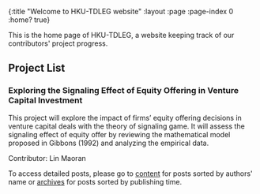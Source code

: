 {:title "Welcome to HKU-TDLEG website"
 :layout :page
 :page-index 0
 :home? true}

 This is the home page of HKU-TDLEG, a website keeping track of our contributors' project progress.

 ## Project List

 ### Exploring the Signaling Effect of Equity Offering in Venture Capital Investment

   This project will explore the impact of firms’ equity offering decisions in venture capital deals with the theory of signaling game. It will assess the signaling effect of equity offer by reviewing the mathematical model proposed in Gibbons (1992) and analyzing the empirical data.
   
   Contributor: Lin Maoran
 
 To access detailed posts, please go to [content](/pages-output/content) for posts sorted by authors' name or [archives](/archives) for posts sorted by publishing time.